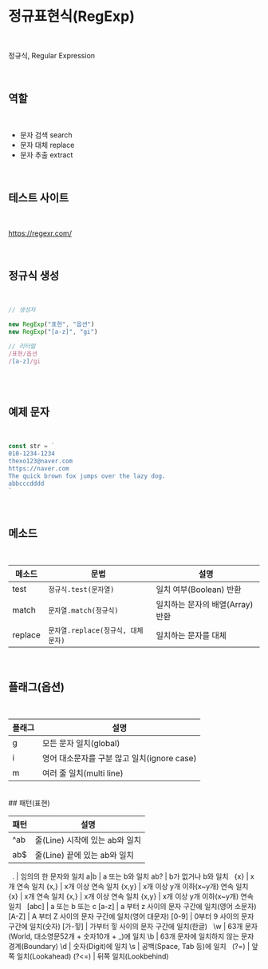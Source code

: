 # 정규표현식(RegExp)

<br />

정규식, Regular Expression

<br />

## 역할

<br />

- 문자 검색 search
- 문자 대체 replace
- 문자 추출 extract

<br />

## 테스트 사이트

<br />

https://regexr.com/

<br />

## 정규식 생성

<br />

```js
// 생성자

new RegExp("표현", "옵션")
new RegExp("[a-z]", "gi")

// 리터럴
/표현/옵션
/[a-z]/gi
```
<br />

<br />

## 예제 문자

<br />

```js
const str = `
010-1234-1234
thexo123@naver.com
https://naver.com
The quick brown fox jumps over the lazy dog.
abbcccdddd
`
```
<br />

## 메소드
<br />

메소드 | 문법 | 설명
-- |--|--|
test | `정규식.test(문자열)` | 일치 여부(Boolean) 반환
match | `문자열.match(정규식)` | 일치하는 문자의 배열(Array) 반환
replace | `문자열.replace(정규식, 대체문자)` | 일치하는 문자를 대체
<br />

## 플래그(옵션)
<br />

플래그 | 설명
--|--
g | 모든 문자 일치(global)
i | 영어 대소문자를 구분 않고 일치(ignore case)
m | 여러 줄 일치(multi line)
<br />
## 패턴(표현)
<br />

패턴 | 설명
--|--
^ab | 줄(Line) 시작에 있는 ab와 일치
ab$ | 줄(Line) 끝에 있는 ab와 일치
&nbsp; 
. | 임의의 한 문자와 일치
a&verbar;b | a 또는 b와 일치
ab? | b가 없거나 b와 일치
&nbsp; 
{x} | x개 연속 일치
{x,} | x개 이상 연속 일치
{x,y} | x개 이상 y개 이하(x~y개) 연속 일치
&nbsp; 
{x} | x개 연속 일치
{x,} | x개 이상 연속 일치
{x,y} | x개 이상 y개 이하(x~y개) 연속 일치
&nbsp; 
[abc] | a 또는 b 또는 c
[a-z] | a 부터 z 사이의 문자 구간에 일치(영어 소문자)
[A-Z] | A 부터 Z 사이의 문자 구간에 일치(영어 대문자)
[0-9] | 0부터 9 사이의 문자 구간에 일치(숫자)
[가-힣] | 가부터 힣 사이의 문자 구간에 일치(한글)
&nbsp; 
\w | 63개 문자(World, 대소영문52개 + 숫자10개 + _)에 일치
\b | 63개 문자에 일치하지 않는 문자 경계(Boundary)
\d | 숫자(Digit)에 일치
\s | 공백(Space, Tab 등)에 일치
&nbsp; 
(?=) | 앞쪽 일치(Lookahead)
(?<=) | 뒤쪽 일치(Lookbehind)